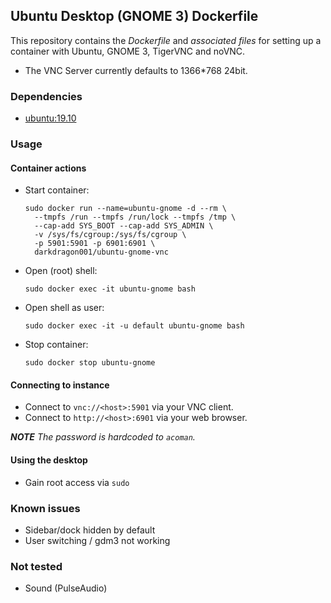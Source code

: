 ## Ubuntu Desktop (GNOME 3) Dockerfile


This repository contains the *Dockerfile* and *associated files* for setting up a container with Ubuntu, GNOME 3, TigerVNC and noVNC.

* The VNC Server currently defaults to 1366*768 24bit.

### Dependencies

* [ubuntu:19.10](https://hub.docker.com/_/ubuntu)


### Usage

#### Container actions

* Start container:

      sudo docker run --name=ubuntu-gnome -d --rm \
        --tmpfs /run --tmpfs /run/lock --tmpfs /tmp \
        --cap-add SYS_BOOT --cap-add SYS_ADMIN \
        -v /sys/fs/cgroup:/sys/fs/cgroup \
        -p 5901:5901 -p 6901:6901 \
        darkdragon001/ubuntu-gnome-vnc

* Open (root) shell:

      sudo docker exec -it ubuntu-gnome bash

* Open shell as user:

      sudo docker exec -it -u default ubuntu-gnome bash

* Stop container:

      sudo docker stop ubuntu-gnome

#### Connecting to instance

* Connect to `vnc://<host>:5901` via your VNC client.
* Connect to `http://<host>:6901` via your web browser.

_**NOTE** The password is hardcoded to `acoman`._

#### Using the desktop

* Gain root access via `sudo`


### Known issues

* Sidebar/dock hidden by default
* User switching / gdm3 not working

### Not tested

* Sound (PulseAudio)
